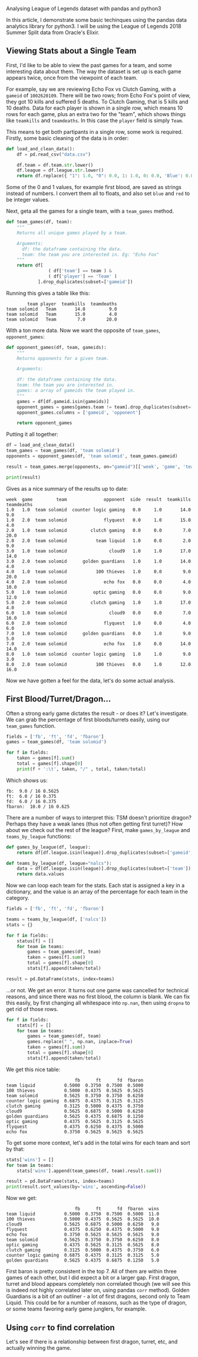 Analysing League of Legends dataset with pandas and python3

In this article, I demonstrate some basic techinques using the pandas data analytics library for python3. I will be using the League of Legends 2018 Summer Split data from Oracle's Elixir.

## Viewing Stats about a Single Team

First, I'd like to be able to view the past games for a team, and some interesting data about them. The way the dataset is set up is each game appears twice, once from the viewpoint of each team. 

For example, say we are reviewing Echo Fox vs Clutch Gaming, with a `gameid` of `1002620109`. There will be two rows; from Echo Fox's point of view, they got 10 kills and suffered 5 deaths. To Clutch Gaming, that is 5 kills and 10 deaths. Data for each player is shown in a single row, which means 10 rows for each game, plus an extra two for the "team", which shows things like `teamkills` and `teamdeaths`. In this case the `player` field is simply `Team`.

This means to get both partipants in a single row, some work is required. Firstly, some basic cleaning of the data is in order:

```python
def load_and_clean_data():
    df = pd.read_csv("data.csv")

    df.team = df.team.str.lower()
    df.league = df.league.str.lower()
    return df.replace({ "1": 1.0, "0": 0.0, 1: 1.0, 0: 0.0, 'Blue': 0.0, 'Red': 1.0 })
```

Some of the 0 and 1 values, for example first blood, are saved as strings instead of numbers. I convert them all to floats, and also set `blue` and `red` to be integer values.

Next, geta all the games for a single team, with a `team_games` method.

```python
def team_games(df, team):
    """
    Returns all unique games played by a team.

    Arguments:
      df: the dataframe containing the data.
      team: the team you are interested in. Eg: "Echo Fox"
    """
    return df[
                ( df['team'] == team ) & 
                ( df['player'] == 'Team' )
            ].drop_duplicates(subset=['gameid'])

```

Running this gives a table like this:

```
        team player  teamkills  teamdeaths
team solomid   Team       14.0         9.0
team solomid   Team       15.0         4.0
team solomid   Team        7.0        20.0
```

With a ton more data. Now we want the opposite of `team_games`, `opponent_games`:

```python
def opponent_games(df, team, gameids):
    """
    Returns opponents for a given team.

    Arguments:

    df: the dataframe containing the data.
    team: the team you are interested in.
    games: a array of gameids the team played in.
    """
    games = df[df.gameid.isin(gameids)]
    opponent_games = games[games.team != team].drop_duplicates(subset=['gameid'])[['gameid', 'team']]
    opponent_games.columns = ['gameid', 'opponent']

    return opponent_games
```

Putting it all together:

```python
df = load_and_clean_data()
team_games = team_games(df, 'team solomid')
opponents = opponent_games(df, 'team solomid', team_games.gameid)

result = team_games.merge(opponents, on="gameid")[['week', 'game', 'team', 'opponent', 'side', 'result', 'teamkills', 'teamdeaths']]

print(result)
```

Gives as a nice summary of the results up to date:

```
week  game         team              opponent  side  result  teamkills  teamdeaths
1.0   1.0  team solomid  counter logic gaming   0.0     1.0       14.0         9.0
1.0   2.0  team solomid              flyquest   0.0     1.0       15.0         4.0
2.0   1.0  team solomid         clutch gaming   0.0     0.0        7.0        20.0
2.0   2.0  team solomid           team liquid   1.0     0.0        2.0         9.0
3.0   1.0  team solomid                cloud9   1.0     1.0       17.0        14.0
3.0   2.0  team solomid      golden guardians   1.0     1.0       14.0         4.0
4.0   1.0  team solomid           100 thieves   1.0     0.0        9.0        20.0
4.0   2.0  team solomid              echo fox   0.0     0.0        4.0        10.0
5.0   1.0  team solomid          optic gaming   0.0     0.0        9.0        12.0
5.0   2.0  team solomid         clutch gaming   1.0     1.0       17.0         4.0
6.0   1.0  team solomid                cloud9   0.0     0.0        7.0        16.0
6.0   2.0  team solomid              flyquest   1.0     0.0        4.0         6.0
7.0   1.0  team solomid      golden guardians   0.0     1.0        9.0         5.0
7.0   2.0  team solomid              echo fox   1.0     0.0       14.0        14.0
8.0   1.0  team solomid  counter logic gaming   1.0     1.0        9.0         3.0
8.0   2.0  team solomid           100 thieves   0.0     1.0       12.0        16.0
```

Now we have gotten a feel for the data, let's do some actual analysis.

## First Blood/Turret/Dragon...

Often a strong early game dictates the result - or does it? Let's investigate. We can grab the percentage of first bloods/turrets easily, using our `team_games` function.

```python
fields = ['fb', 'ft', 'fd', 'fbaron']
games = team_games(df, 'team solomid')

for f in fields:
    taken = games[f].sum()
    total = games[f].shape[0]
    print(f + ':\t', taken, "/" , total, taken/total)
```

Which shows us:

```
fb:	 9.0 / 16 0.5625
ft:	 6.0 / 16 0.375
fd:	 6.0 / 16 0.375
fbaron:	 10.0 / 16 0.625
```

There are a number of ways to interpret this: TSM doesn't prioritize dragon? Perhaps they have a weak lanes (thus not often getting first turret)? How about we check out the rest of the league? First, make `games_by_league` and `teams_by_league` functions:

```python
def games_by_league(df, league):
    return df[df.league.isin(league)].drop_duplicates(subset=['gameid', 'team'])

def teams_by_league(df, league="nalcs"):
    data = df[df.league.isin(league)].drop_duplicates(subset=['team'])['team']
    return data.values
```

Now we can loop each team for the stats. Each stat is assigned a key in a dictionary, and the value is an array of the percentage for each team in the category.

```python
fields = ['fb', 'ft', 'fd', 'fbaron']

teams = teams_by_league(df, ['nalcs'])
stats = {}

for f in fields:
    status[f] = []
    for team in teams:
        games = team_games(df, team)
        taken = games[f].sum()
        total = games[f].shape[0]
        stats[f].append(taken/total)

result = pd.DataFrame(stats, index=teams)
```

...or not. We get an error. It turns out one game was cancelled for technical reasons, and since there was no first blood, the column is blank. We can fix this easily, by first changing all whitespace into `np.nan`, then using `dropna` to get rid of those rows.

```python
for f in fields:
    stats[f] = []
    for team in teams:
        games = team_games(df, team)
        games.replace(" ", np.nan, inplace=True)
        taken = games[f].sum()
        total = games[f].shape[0]
        stats[f].append(taken/total)
```

We get this nice table:

```
                          fb      ft      fd  fbaron
team liquid           0.5000  0.3750  0.7500  0.5000
100 thieves           0.5000  0.4375  0.5625  0.5625
team solomid          0.5625  0.3750  0.3750  0.6250
counter logic gaming  0.6875  0.4375  0.3125  0.3125
clutch gaming         0.3125  0.5000  0.4375  0.3750
cloud9                0.5625  0.6875  0.5000  0.6250
golden guardians      0.5625  0.4375  0.6875  0.1250
optic gaming          0.4375  0.5625  0.3125  0.5625
flyquest              0.4375  0.6250  0.4375  0.5000
echo fox              0.3750  0.5625  0.5625  0.5625
```

To get some more context, let's add in the total wins for each team and sort by that:

```python
stats['wins'] = []
for team in teams:
    stats['wins'].append(team_games(df, team).result.sum())

result = pd.DataFrame(stats, index=teams)
print(result.sort_values(by='wins', ascending=False))
```

Now we get:

```
                          fb      ft      fd  fbaron  wins
team liquid           0.5000  0.3750  0.7500  0.5000  11.0
100 thieves           0.5000  0.4375  0.5625  0.5625  10.0
cloud9                0.5625  0.6875  0.5000  0.6250   9.0
flyquest              0.4375  0.6250  0.4375  0.5000   9.0
echo fox              0.3750  0.5625  0.5625  0.5625   9.0
team solomid          0.5625  0.3750  0.3750  0.6250   8.0
optic gaming          0.4375  0.5625  0.3125  0.5625   8.0
clutch gaming         0.3125  0.5000  0.4375  0.3750   6.0
counter logic gaming  0.6875  0.4375  0.3125  0.3125   5.0
golden guardians      0.5625  0.4375  0.6875  0.1250   5.0
```

First baron is pretty consistent in the top 7. All of them are within three games of each other, but I did expect a bit or a larger gap. First dragon, turret and blood appears completely non correlated though (we will see this is indeed not highly correlated later on, using pandas `corr` method). Golden Guardians is a bit of an outliner - a lot of first dragons, second only to Team Liquid. This could be for a number of reasons, such as the type of dragon, or some teams favoring early game junglers, for example.

## Using `corr` to find correlation

Let's see if there is a relationship between first dragon, turret, etc, and actually winning the game.
